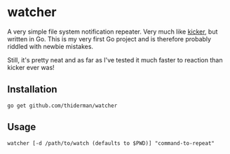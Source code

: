 # watcher

A very simple file system notification repeater. Very much like
[kicker][kicker], but written in Go. This is my very first Go project and is
therefore probably riddled with newbie mistakes.

Still, it's pretty neat and as far as I've tested it much faster to reaction
than kicker ever was!

## Installation
`go get github.com/thiderman/watcher`

## Usage
```
watcher [-d /path/to/watch (defaults to $PWD)] "command-to-repeat"
```

[kicker]: https://github.com/alloy/kicker
